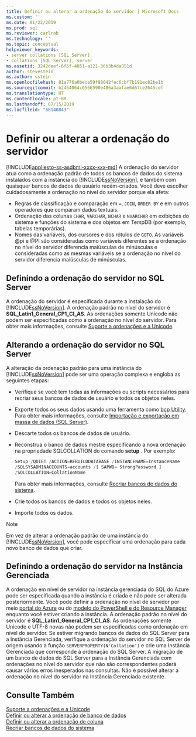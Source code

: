 ```yaml
---
title: Definir ou alterar a ordenação do servidor | Microsoft Docs
ms.custom: ''
ms.date: 01/22/2019
ms.prod: sql
ms.reviewer: carlrab
ms.technology: ''
ms.topic: conceptual
helpviewer_keywords:
- server collations [SQL Server]
- collations [SQL Server], server
ms.assetid: 3242deef-6f5f-4051-a121-36b3b4da851d
author: stevestein
ms.author: sstein
ms.openlocfilehash: 81a776a0bece59f98042fec6cbf7b191ec82be1b
ms.sourcegitcommit: b2464064c0566590e486a3aafae6d67ce2645cef
ms.translationtype: HT
ms.contentlocale: pt-BR
ms.lasthandoff: 07/15/2019
ms.locfileid: "68140843"
---
```

# <a name="set-or-change-the-server-collation"></a>Definir ou alterar a ordenação do servidor

[!INCLUDE[appliesto-ss-asdbmi-xxxx-xxx-md](../../includes/appliesto-ss-asdbmi-xxxx-xxx-md.md)]
  A ordenação do servidor atua como a ordenação padrão de todos os bancos de dados do sistema instalados com a instância do [!INCLUDE[ssNoVersion](../../includes/ssnoversion-md.md)], e também com quaisquer bancos de dados de usuário recém-criados. Você deve escolher cuidadosamente a ordenação no nível do servidor porque ela afeta:
 - Regras de classificação e comparação em `=`, `JOIN`, `ORDER BY` e em outros operadores que comparam dados textuais.
 - Ordenação das colunas `CHAR`, `VARCHAR`, `NCHAR` e `NVARCHAR` em exibições do sistema e funções do sistema e dos objetos em TempDB (por exemplo, tabelas temporárias).
 - Nomes das variáveis, dos cursores e dos rótulos de `GOTO`. As variáveis @pi e @PI são consideradas como variáveis diferentes se a ordenação no nível do servidor diferencia maiúsculas de minúsculas e consideradas como as mesmas variáveis se a ordenação no nível do servidor diferencia maiúsculas de minúsculas.
  
## <a name="setting-the-server-collation-in-sql-server"></a>Definindo a ordenação do servidor no SQL Server

  A ordenação do servidor é especificada durante a instalação do [!INCLUDE[ssNoVersion](../../includes/ssnoversion-md.md)]. A ordenação padrão no nível do servidor é **SQL_Latin1_General_CP1_CI_AS**. As ordenações somente Unicode não podem ser especificadas como a ordenação no nível do servidor. Para obter mais informações, consulte [Suporte a ordenações e a Unicode](collation-and-unicode-support.md).
  
## <a name="changing-the-server-collation-in-sql-server"></a>Alterando a ordenação do servidor no SQL Server

 A alteração da ordenação padrão para uma instância do [!INCLUDE[ssNoVersion](../../includes/ssnoversion-md.md)] pode ser uma operação complexa e engloba as seguintes etapas:  
  
- Verifique se você tem todas as informações ou scripts necessários para recriar seus bancos de dados de usuário e todos os objetos neles.  
  
- Exporte todos os seus dados usando uma ferramenta como [bcp Utility](../../tools/bcp-utility.md). Para obter mais informações, consulte [Importação e exportação em massa de dados &#40;SQL Server&#41;](../../relational-databases/import-export/bulk-import-and-export-of-data-sql-server.md).  
  
- Descarte todos os bancos de dados de usuário.  
  
- Reconstrua o banco de dados mestre especificando a nova ordenação na propriedade SQLCOLLATION do comando **setup** . Por exemplo:  
  
    ```sql  
    Setup /QUIET /ACTION=REBUILDDATABASE /INSTANCENAME=InstanceName
    /SQLSYSADMINACCOUNTS=accounts /[ SAPWD= StrongPassword ]
    /SQLCOLLATION=CollationName  
    ```  
  
     Para obter mais informações, consulte [Recriar bancos de dados do sistema](../../relational-databases/databases/rebuild-system-databases.md).  
  
- Crie todos os bancos de dados e todos os objetos neles.  
  
- Importe todos os dados.  
  
> [!NOTE]  
> Em vez de alterar a ordenação padrão de uma instância do [!INCLUDE[ssNoVersion](../../includes/ssnoversion-md.md)], você pode especificar uma ordenação para cada novo banco de dados que criar.  
  
## <a name="setting-the-server-collation-in-managed-instance"></a>Definindo a ordenação do servidor na Instância Gerenciada

A ordenação em nível de servidor na instância gerenciada do SQL do Azure pode ser especificada quando a instância é criada e não pode ser alterada posteriormente. Você pode definir a ordenação no nível de servidor por meio [portal do Azure](https://docs.microsoft.com/azure/sql-database/sql-database-managed-instance-get-started#create-a-managed-instance) ou do [modelo do PowerShell e do Resource Manager](https://docs.microsoft.com/azure/sql-database/scripts/sql-managed-instance-create-powershell-azure-resource-manager-template) enquanto você estiver criando a instância. A ordenação padrão no nível do servidor é **SQL_Latin1_General_CP1_CI_AS**. As ordenações somente Unicode e UTF-8 novas não podem ser especificadas como ordenação em nível do servidor.
Se estiver migrando bancos de dados do SQL Server para a Instância Gerenciada, verifique a ordenação do servidor no SQL Server de origem usando a função `SERVERPROPERTY(N'Collation')` e crie uma Instância Gerenciada que corresponde à ordenação do SQL Server. A migração de um banco de dados do SQL Server para a Instância Gerenciada com ordenações no nível do servidor que não são correspondentes poderá causar vários erros inesperados nas consultas. Não é possível alterar a ordenação no nível do servidor na Instância Gerenciada existente.

## <a name="see-also"></a>Consulte Também

 [Suporte a ordenações e a Unicode](../../relational-databases/collations/collation-and-unicode-support.md)   
 [Definir ou alterar a ordenação de banco de dados](../../relational-databases/collations/set-or-change-the-database-collation.md)   
 [Definir ou alterar a ordenação de coluna](../../relational-databases/collations/set-or-change-the-column-collation.md)   
 [Recriar bancos de dados do sistema](../../relational-databases/databases/rebuild-system-databases.md)  
 
